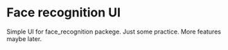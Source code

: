 # Face recognition UI
Simple UI for face_recognition packege. Just some practice. More features maybe later.

